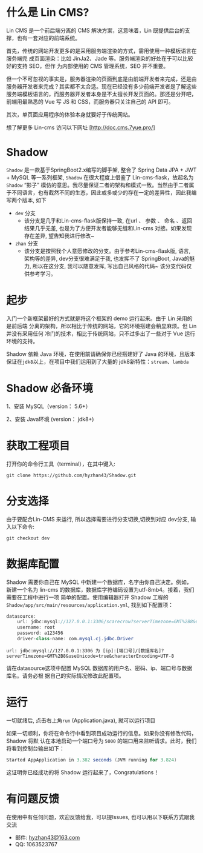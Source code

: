 
# 什么是 Lin CMS?
Lin CMS 是一个前后端分离的 CMS 解决方案，这意味着，Lin 既提供后台的支撑，也有一套对应的前端系统。

首先，传统的网站开发更多的是采用服务端渲染的方式，需用使用一种模板语言在服务端完 成页面渲染：比如 JinJa2、Jade 等。服务端渲染的好处在于可以比较好的支持 SEO，但作 为内部使用的 CMS 管理系统，SEO 并不重要。

但一个不可忽视的事实是，服务器渲染的页面到底是由前端开发者来完成，还是由服务器开发者来完成？其实都不太合适。现在已经没有多少前端开发者是了解这些服务端模板语言的，而服务器开发者本身是不太擅长开发页面的。那还是分开吧，前端用最熟悉的 Vue 写 JS 和 CSS，而服务器只关注自己的 API 即可。

其次，单页面应用程序的体验本身就要好于传统网站。

想了解更多 Lin-cms 访问以下网址 [http://doc.cms.7yue.pro/]

# Shadow
`Shadow` 是一款基于SpringBoot2.x编写的脚手架, 整合了 Spring Data JPA + JWT + MySQL 等一系列框架, `Shadow` 在很大程度上借鉴了 Lin-cms-flask，故起名为`Shadow`  “影子” 模仿的意思。我尽量保证二者的架构和模式一致。当然由于二者属于不同语言，也有截然不同的生态，因此或多或少的存在一定的差异性，因此我编写两个版本,
如下

* `dev` 分支
    * 该分支是几乎和Lin-cms-flask版保持一致, 在url 、 参数 、 命名 、返回结果几乎无差, 也是为了方便开发者能够无缝和Lin-cms 对接。如果发现存在差异, 望告知我进行修改~
* `zhan` 分支
    * 该分支是按照我个人意愿修改的分支。由于参考Lin-cms-flask版, 语言, 架构等的差异, dev分支很难满足于我, 也发挥不了 SpringBoot, Java的魅力, 所以在这分支, 我可以随意发挥, 写出自己风格的代码~ 该分支代码仅供参考学习。

# 起步

入门一个新框架最好的方式就是将这个框架的 demo 运行起来。由于 Lin 采用的是前后端 分离的架构，所以相比于传统的网站，它的环境搭建会稍显麻烦。但 Lin 并没有采用任何 冷门的技术，相比于传统网站，只不过多出了一些对于 Vue 运行环境的支持。

Shadow 依赖 Java 环境，在使用前请确保你已经搭建好了 Java 的环境，且版本 保证在`jdk8`以上，在项目中我们运用到了大量的
jdk8新特性：`stream`、`lambda`

# Shadow 必备环境

1、安装 MySQL（version： 5.6+）

2、安装 Java环境 (version： jdk8+)

# 获取工程项目
打开你的命令行工具（terminal），在其中键入:

```
git clone https://github.com/hyzhan43/Shadow.git
```

# 分支选择

由于要配合Lin-CMS 来运行, 所以选择需要进行分支切换,切换到对应 dev分支, 输入以下命令:

```
git checkout dev
```

# 数据库配置

Shadow 需要你自己在 MySQL 中新建一个数据库，名字由你自己决定。例如，新建一个名为 lin-cms 的数据库，数据库字符编码设置为utf-8mb4。接着，我们需要在工程中进行一项 简单的配置。使用编辑器打开 Shadow 工程的`Shadow/app/src/main/resources/application.yml`, 找到如下配置项：

```java
datasource:
    url: jdbc:mysql://127.0.0.1:3306/scarecrow?serverTimezone=GMT%2B8&useUnicode=true&characterEncoding=UTF-8
    username: root
    password: a123456
    driver-class-name: com.mysql.cj.jdbc.Driver
```

```
url: jdbc:mysql://127.0.0.1:3306 为 [ip]:[端口号]/[数据库名]?serverTimezone=GMT%2B8&useUnicode=true&characterEncoding=UTF-8
```
请在datasource这项中配置 MySQL 数据库的用户名、密码、ip、端口号与数据库名。请务必根 据自己的实际情况修改此配置项。

# 运行

一切就绪后, 点击右上角`run` (Application.java), 就可以运行项目

如果一切顺利，你将在命令行中看到项目成功运行的信息。如果你没有修改代码，Shadow 将默 认在本地启动一个端口号为 `5000` 的端口用来监听请求。此时，我们将看到控制台输出如下：

```java
Started AppApplication in 3.382 seconds (JVM running for 3.824)
```

这证明你已经成功的将 Shadow 运行起来了，Congratulations！

# 有问题反馈
在使用中有任何问题，欢迎反馈给我，可以提Issues, 也可以用以下联系方式跟我交流

* 邮件: hyzhan43@163.com
* QQ: 1063523767
